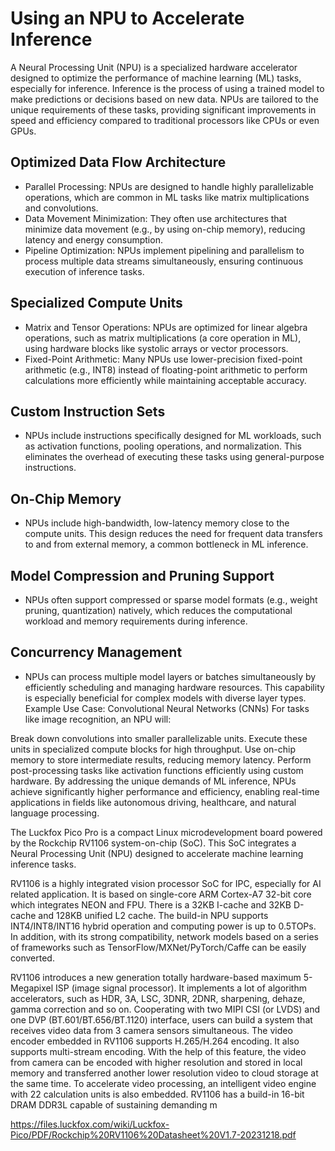 # Using an NPU to Accelerate Inference

A Neural Processing Unit (NPU) is a specialized hardware accelerator designed to optimize the performance of machine learning (ML) tasks, especially for inference. Inference is the process of using a trained model to make predictions or decisions based on new data. NPUs are tailored to the unique requirements of these tasks, providing significant improvements in speed and efficiency compared to traditional processors like CPUs or even GPUs.

## Optimized Data Flow Architecture

- Parallel Processing: NPUs are designed to handle highly parallelizable operations, which are common in ML tasks like matrix multiplications and convolutions.
- Data Movement Minimization: They often use architectures that minimize data movement (e.g., by using on-chip memory), reducing latency and energy consumption.
- Pipeline Optimization: NPUs implement pipelining and parallelism to process multiple data streams simultaneously, ensuring continuous execution of inference tasks.

## Specialized Compute Units

- Matrix and Tensor Operations: NPUs are optimized for linear algebra operations, such as matrix multiplications (a core operation in ML), using hardware blocks like systolic arrays or vector processors.
- Fixed-Point Arithmetic: Many NPUs use lower-precision fixed-point arithmetic (e.g., INT8) instead of floating-point arithmetic to perform calculations more efficiently while maintaining acceptable accuracy.

## Custom Instruction Sets

- NPUs include instructions specifically designed for ML workloads, such as activation functions, pooling operations, and normalization. This eliminates the overhead of executing these tasks using general-purpose instructions.

## On-Chip Memory

- NPUs include high-bandwidth, low-latency memory close to the compute units. This design reduces the need for frequent data transfers to and from external memory, a common bottleneck in ML inference.

## Model Compression and Pruning Support

- NPUs often support compressed or sparse model formats (e.g., weight pruning, quantization) natively, which reduces the computational workload and memory requirements during inference.

## Concurrency Management

- NPUs can process multiple model layers or batches simultaneously by efficiently scheduling and managing hardware resources. This capability is especially beneficial for complex models with diverse layer types.
  Example Use Case: Convolutional Neural Networks (CNNs)
  For tasks like image recognition, an NPU will:

Break down convolutions into smaller parallelizable units.
Execute these units in specialized compute blocks for high throughput.
Use on-chip memory to store intermediate results, reducing memory latency.
Perform post-processing tasks like activation functions efficiently using custom hardware.
By addressing the unique demands of ML inference, NPUs achieve significantly higher performance and efficiency, enabling real-time applications in fields like autonomous driving, healthcare, and natural language processing.

The Luckfox Pico Pro is a compact Linux microdevelopment board powered by the Rockchip RV1106 system-on-chip (SoC). This SoC integrates a Neural Processing Unit (NPU) designed to accelerate machine learning inference tasks.

RV1106 is a highly integrated vision processor SoC for IPC, especially for AI related
application.
It is based on single-core ARM Cortex-A7 32-bit core which integrates NEON and FPU.
There is a 32KB I-cache and 32KB D-cache and 128KB unified L2 cache.
The build-in NPU supports INT4/INT8/INT16 hybrid operation and computing power is up to
0.5TOPs. In addition, with its strong compatibility, network models based on a series of
frameworks such as TensorFlow/MXNet/PyTorch/Caffe can be easily converted.

RV1106 introduces a new generation totally hardware-based maximum 5-Megapixel ISP
(image signal processor). It implements a lot of algorithm accelerators, such as HDR, 3A,
LSC, 3DNR, 2DNR, sharpening, dehaze, gamma correction and so on. Cooperating with two
MIPI CSI (or LVDS) and one DVP (BT.601/BT.656/BT.1120) interface, users can build a
system that receives video data from 3 camera sensors simultaneous.
The video encoder embedded in RV1106 supports H.265/H.264 encoding. It also supports
multi-stream encoding. With the help of this feature, the video from camera can be
encoded with higher resolution and stored in local memory and transferred another lower
resolution video to cloud storage at the same time. To accelerate video processing, an
intelligent video engine with 22 calculation units is also embedded.
RV1106 has a build-in 16-bit DRAM DDR3L capable of sustaining demanding m

https://files.luckfox.com/wiki/Luckfox-Pico/PDF/Rockchip%20RV1106%20Datasheet%20V1.7-20231218.pdf
